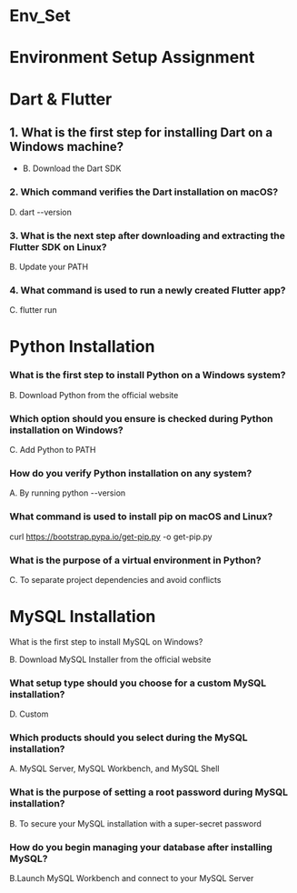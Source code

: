 # Env_Set

# Environment Setup Assignment

# Dart & Flutter
## 1. What is the first step for installing Dart on a Windows machine?

 - B.  Download the Dart SDK

### 2. Which command verifies the Dart installation on macOS?


  D. dart --version

### 3. What is the next step after downloading and extracting the Flutter SDK on Linux?


B. Update your PATH
### 4. What command is used to run a newly created Flutter app?


C. flutter run



# Python Installation

### What is the first step to install Python on a Windows system?


B. Download Python from the official website


### Which option should you ensure is checked during Python installation on Windows?


C. Add Python to PATH


### How do you verify Python installation on any system?

A. By running python --version


### What command is used to install pip on macOS and Linux?


  curl https://bootstrap.pypa.io/get-pip.py -o get-pip.py


### What is the purpose of a virtual environment in Python?


C. To separate project dependencies and avoid conflicts


# MySQL Installation

What is the first step to install MySQL on Windows?

B. Download MySQL Installer from the official website


### What setup type should you choose for a custom MySQL installation?


D. Custom

### Which products should you select during the MySQL installation?

A. MySQL Server, MySQL Workbench, and MySQL Shell


### What is the purpose of setting a root password during MySQL installation?


B. To secure your MySQL installation with a super-secret password


### How do you begin managing your database after installing MySQL?

B.Launch MySQL Workbench and connect to your MySQL Server

